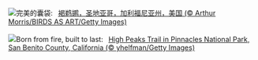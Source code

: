 ![](https://www.bing.com/th?id=OHR.PelicanPortrait_ZH-CN1928504597_UHD.jpg&w=1000)完美的囊袋:&nbsp;&ensp;[褐鹈鹕，圣地亚哥，加利福尼亚州，美国 (© Arthur Morris/BIRDS AS ART/Getty Images)](https://www.bing.com/th?id=OHR.PelicanPortrait_ZH-CN1928504597_UHD.jpg)
<br><br/>
![](https://www.bing.com/th?id=OHR.PinnaclesPeaks_EN-US0267834225_UHD.jpg&w=1000)Born from fire, built to last:&nbsp;&ensp;[High Peaks Trail in Pinnacles National Park, San Benito County, California (© yhelfman/Getty Images)](https://www.bing.com/th?id=OHR.PinnaclesPeaks_EN-US0267834225_UHD.jpg)
<br><br/>
